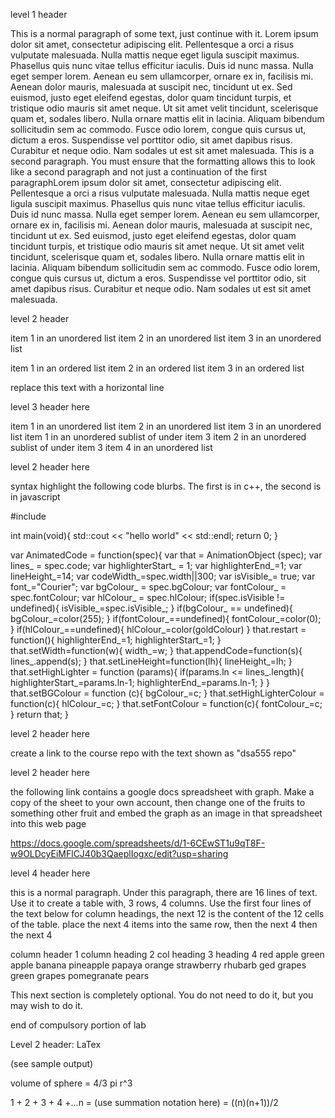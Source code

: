 level 1 header

This is a normal paragraph of some text, just continue with it. Lorem ipsum dolor sit amet, consectetur adipiscing elit. Pellentesque a orci a risus vulputate malesuada. Nulla mattis neque eget ligula suscipit maximus. Phasellus quis nunc vitae tellus efficitur iaculis. Duis id nunc massa. Nulla eget semper lorem. Aenean eu sem ullamcorper, ornare ex in, facilisis mi. Aenean dolor mauris, malesuada at suscipit nec, tincidunt ut ex. Sed euismod, justo eget eleifend egestas, dolor quam tincidunt turpis, et tristique odio mauris sit amet neque. Ut sit amet velit tincidunt, scelerisque quam et, sodales libero. Nulla ornare mattis elit in lacinia. Aliquam bibendum sollicitudin sem ac commodo. Fusce odio lorem, congue quis cursus ut, dictum a eros. Suspendisse vel porttitor odio, sit amet dapibus risus. Curabitur et neque odio. Nam sodales ut est sit amet malesuada. 
This is a second paragraph.  You must ensure that the formatting allows this to look like a second paragraph and not just a continuation of the first paragraphLorem ipsum dolor sit amet, consectetur adipiscing elit. Pellentesque a orci a risus vulputate malesuada. Nulla mattis neque eget ligula suscipit maximus. Phasellus quis nunc vitae tellus efficitur iaculis. Duis id nunc massa. Nulla eget semper lorem. Aenean eu sem ullamcorper, ornare ex in, facilisis mi. Aenean dolor mauris, malesuada at suscipit nec, tincidunt ut ex. Sed euismod, justo eget eleifend egestas, dolor quam tincidunt turpis, et tristique odio mauris sit amet neque. Ut sit amet velit tincidunt, scelerisque quam et, sodales libero. Nulla ornare mattis elit in lacinia. Aliquam bibendum sollicitudin sem ac commodo. Fusce odio lorem, congue quis cursus ut, dictum a eros. Suspendisse vel porttitor odio, sit amet dapibus risus. Curabitur et neque odio. Nam sodales ut est sit amet malesuada. 

level 2 header

item 1 in an unordered list
item 2 in an unordered list
item 3 in an unordered list


item 1 in an ordered list
item 2 in an ordered list
item 3 in an ordered list

replace this text with a horizontal line

level 3 header here

item 1 in an unordered list
item 2 in an unordered list
item 3 in an unordered list
item 1 in an unordered sublist of under item 3
item 2 in an unordered sublist of under item 3
item 4 in an unordered list

level 2 header here

syntax highlight the following code blurbs.  The first is in c++, the second is in javascript

#include <iostream>

int main(void){
	std::cout << "hello world" << std::endl;
	return 0;
}



var AnimatedCode = function(spec){
	var that = AnimationObject (spec);
	var lines_ = spec.code;
	var highlighterStart_ = 1;
	var highlighterEnd_=1;
	var lineHeight_=14;
	var codeWidth_=spec.width||300;
	var isVisible_= true;
	var font_="Courier";
	var bgColour_ = spec.bgColour;
	var fontColour_ = spec.fontColour;
	var hlColour_ = spec.hlColour;
	if(spec.isVisible != undefined){
		isVisible_=spec.isVisible_;
	}
	if(bgColour_ == undefined){
		bgColour_=color(255);
	}
	if(fontColour_==undefined){
		fontColour_=color(0);
	}
	if(hlColour_==undefined){
		hlColour_=color(goldColour)
	}
	that.restart = function(){
		highlighterEnd_=1;
		highlighterStart_=1;
	}
	that.setWidth=function(w){
		width_=w;
	}
	that.appendCode=function(s){
		lines_.append(s);
	}
	that.setLineHeight=function(lh){
		lineHeight_=lh;
	}
	that.setHighLighter = function (params){
		if(params.ln <= lines_.length){
			highlighterStart_=params.ln-1;
			highlighterEnd_=params.ln-1;
		}
	}
	that.setBGColour = function (c){
		bgColour_=c;
	}
	that.setHighLighterColour = function(c){
		hlColour_=c;
	}
	that.setFontColour = function(c){
		fontColour_=c;
	}
	return that;
}

level 2 header here

create a link to the course repo with the text shown as "dsa555 repo"


level 2 header here

the following link contains a google docs spreadsheet with graph.  Make a copy of the sheet to your own account, then change one of the fruits to something other fruit and embed the graph as an image in that spreadsheet into this web page

https://docs.google.com/spreadsheets/d/1-6CEwST1u9qT8F-w9OLDcyEiMFlCJ40b3QaeplIogxc/edit?usp=sharing

level 4 header here

this is a normal paragraph.  Under this paragraph, there are 16 lines of text.  Use it to create a table with, 3 rows, 4 columns. Use the first four lines of the text below for column headings, the next 12 is the content of the 12 cells of the table.  place the next 4 items into the same row, then the next 4 then the next 4

column header 1
column heading 2
col heading 3
heading 4
red apple
green apple
banana
pineapple
papaya
orange
strawberry
rhubarb
ged grapes
green grapes
pomegranate
pears


This next section is completely optional.  You do not need to do it, but you may wish to do it.

end of compulsory portion of lab

Level 2 header: LaTex

(see sample output)

volume of sphere = 4/3 pi r^3

1 + 2 + 3 + 4 +...n = (use summation notation here) = ((n)(n+1))/2

